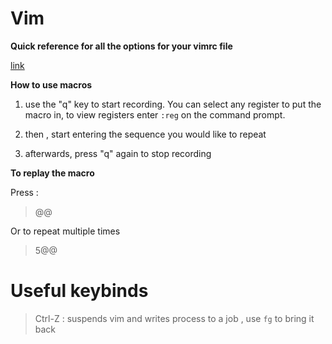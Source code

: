 
# Vim 

**Quick reference for all the options for your vimrc file**

[link](https://vim-jp.org/vimdoc-en/quickref.html#option-list)

**How to use macros**

1. use the "q" key to start recording. You can select any register to put the macro in, to view registers enter `:reg` on the command prompt.

2. then , start entering the sequence you would like to repeat 

3. afterwards, press "q" again to stop recording 

**To replay the macro**

Press : 

> @@ 

Or to repeat multiple times

> 5@@


# Useful keybinds 

> Ctrl-Z : suspends vim and writes process to a job , use `fg` to bring it back 


